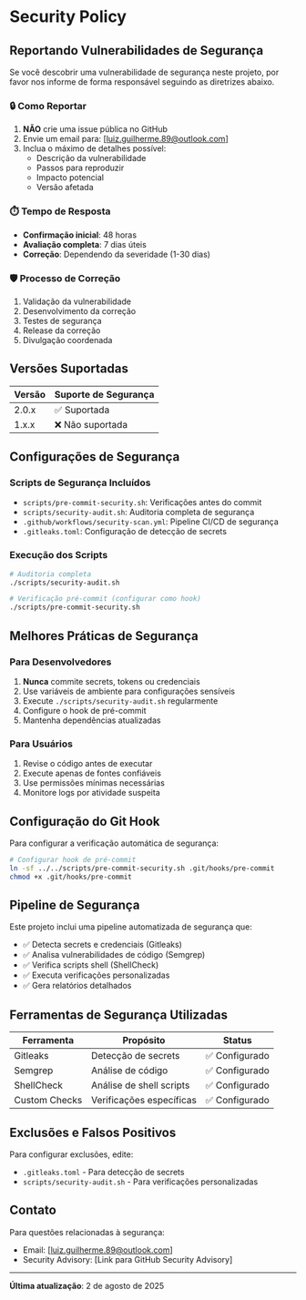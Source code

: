 # Security Policy

## Reportando Vulnerabilidades de Segurança

Se você descobrir uma vulnerabilidade de segurança neste projeto, por favor nos informe de forma responsável seguindo as diretrizes abaixo.

### 🔒 Como Reportar

1. **NÃO** crie uma issue pública no GitHub
2. Envie um email para: [luiz.guilherme.89@outlook.com]
3. Inclua o máximo de detalhes possível:
   - Descrição da vulnerabilidade
   - Passos para reproduzir
   - Impacto potencial
   - Versão afetada

### ⏱️ Tempo de Resposta

- **Confirmação inicial**: 48 horas
- **Avaliação completa**: 7 dias úteis
- **Correção**: Dependendo da severidade (1-30 dias)

### 🛡️ Processo de Correção

1. Validação da vulnerabilidade
2. Desenvolvimento da correção
3. Testes de segurança
4. Release da correção
5. Divulgação coordenada

## Versões Suportadas

| Versão | Suporte de Segurança |
| ------ | ------------------- |
| 2.0.x  | ✅ Suportada       |
| 1.x.x  | ❌ Não suportada   |

## Configurações de Segurança

### Scripts de Segurança Incluídos

- `scripts/pre-commit-security.sh`: Verificações antes do commit
- `scripts/security-audit.sh`: Auditoria completa de segurança
- `.github/workflows/security-scan.yml`: Pipeline CI/CD de segurança
- `.gitleaks.toml`: Configuração de detecção de secrets

### Execução dos Scripts

```bash
# Auditoria completa
./scripts/security-audit.sh

# Verificação pré-commit (configurar como hook)
./scripts/pre-commit-security.sh
```

## Melhores Práticas de Segurança

### Para Desenvolvedores

1. **Nunca** commite secrets, tokens ou credenciais
2. Use variáveis de ambiente para configurações sensíveis
3. Execute `./scripts/security-audit.sh` regularmente
4. Configure o hook de pré-commit
5. Mantenha dependências atualizadas

### Para Usuários

1. Revise o código antes de executar
2. Execute apenas de fontes confiáveis
3. Use permissões mínimas necessárias
4. Monitore logs por atividade suspeita

## Configuração do Git Hook

Para configurar a verificação automática de segurança:

```bash
# Configurar hook de pré-commit
ln -sf ../../scripts/pre-commit-security.sh .git/hooks/pre-commit
chmod +x .git/hooks/pre-commit
```

## Pipeline de Segurança

Este projeto inclui uma pipeline automatizada de segurança que:

- ✅ Detecta secrets e credenciais (Gitleaks)
- ✅ Analisa vulnerabilidades de código (Semgrep)
- ✅ Verifica scripts shell (ShellCheck)
- ✅ Executa verificações personalizadas
- ✅ Gera relatórios detalhados

## Ferramentas de Segurança Utilizadas

| Ferramenta | Propósito | Status |
|-----------|-----------|---------|
| Gitleaks | Detecção de secrets | ✅ Configurado |
| Semgrep | Análise de código | ✅ Configurado |
| ShellCheck | Análise de shell scripts | ✅ Configurado |
| Custom Checks | Verificações específicas | ✅ Configurado |

## Exclusões e Falsos Positivos

Para configurar exclusões, edite:
- `.gitleaks.toml` - Para detecção de secrets
- `scripts/security-audit.sh` - Para verificações personalizadas

## Contato

Para questões relacionadas à segurança:
- Email: [luiz.guilherme.89@outlook.com]
- Security Advisory: [Link para GitHub Security Advisory]

---

**Última atualização**: 2 de agosto de 2025
